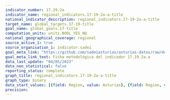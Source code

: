 ```yaml
---
indicator_number: 17.19.2a
indicator_name: regional_indicators.17-19-2a-a-title
national_indicator_description: regional_indicators.17-19-2a-a-title
target_name: global_targets.17-19-title
goal_name: global_goals.17-title
computation_units: units.BOOL_YES_NO
national_geographical_coverage: regional
source_active_1: true
source_organisation_1: indicator.sadei
goal_meta_link: "https://github.com/sadeiasturias/asturias-datos/raw/develop/descargas/metodologia/17.19.2a.a.pdf"
goal_meta_link_text: Ficha metodológica del indicador 17.19.2a.a
data_last_update: "04/05/2023"
data_non_statistical: false
reporting_status: complete
graph_title: regional_indicators.17-19-2a-a-title
graph_type: binary
data_start_values: [{field: Region, value: Asturias}, {field: Region, value: España}]
precision:  
---
```

